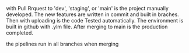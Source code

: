 with Pull Rrquest to 'dev', 'staging', or 'main' is the project manually developed.
The new features are written in commit and built in braches.
Then with uploading is the code Tested automatically.
The environment is built in github with .ylm file.
After merging to main is the production completed.

the pipelines run in all branches when merging
